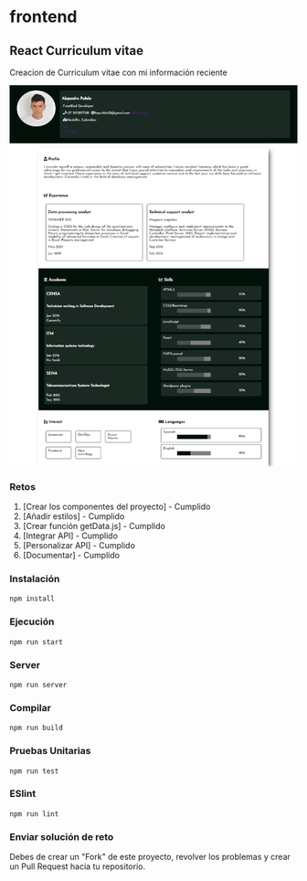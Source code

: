 # frontend

## React Curriculum vitae

Creacion de Curriculum vitae con mi información reciente

<img src="./public/images/page.png">

### Retos
1. [Crear los componentes del proyecto] - Cumplido
2. [Añadir estilos] - Cumplido
3. [Crear función getData.js] - Cumplido
4. [Integrar API] - Cumplido
5. [Personalizar API] - Cumplido
6. [Documentar] - Cumplido

### Instalación
```
npm install
```

### Ejecución
```
npm run start
```

### Server
```
npm run server
```

### Compilar
```
npm run build
```

### Pruebas Unitarias
```
npm run test
```

### ESlint
```
npm run lint
```

### Enviar solución de reto
Debes de crear un "Fork" de este proyecto, revolver los problemas y crear un Pull Request hacia tu repositorio.


